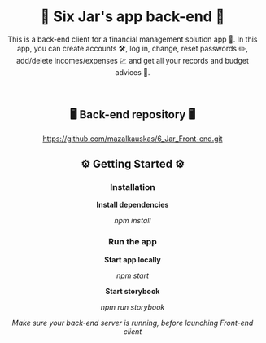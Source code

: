 <div align="center">

# 💸 Six Jar's app back-end 💸

This is a back-end client for a financial management solution app 💸. In this app, you can create accounts 🛠, log in, change, reset passwords ✏️, add/delete incomes/expenses 💹‍ and get all your records and budget advices 🧾.

<br/>

## 🖥️ Back-end repository 🖥️

https://github.com/mazalkauskas/6_Jar_Front-end.git

## :gear: Getting Started :gear:

### Installation

**Install dependencies**

_npm install_

### Run the app

**Start app locally**

_npm start_

**Start storybook**

_npm run storybook_

_Make sure your back-end server is running, before launching Front-end client_

</div>
